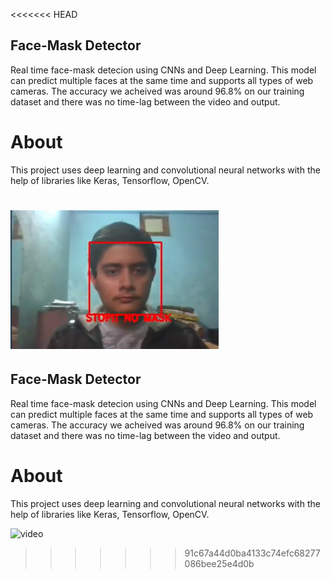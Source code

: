 <<<<<<< HEAD
## Face-Mask Detector
Real time face-mask detecion using CNNs and Deep Learning. 
This model can predict multiple faces at the same time and supports all types of web cameras. 
The accuracy we acheived was around 96.8% on our training dataset and there was no time-lag between the video and output. 

# About
This project uses deep learning and convolutional neural networks with the help of libraries like Keras, Tensorflow, OpenCV. 


![image](medium.png)
=======
## Face-Mask Detector
Real time face-mask detecion using CNNs and Deep Learning. 
This model can predict multiple faces at the same time and supports all types of web cameras. 
The accuracy we acheived was around 96.8% on our training dataset and there was no time-lag between the video and output. 

# About
This project uses deep learning and convolutional neural networks with the help of libraries like Keras, Tensorflow, OpenCV. 


![video](https://youtu.be/P_EJU_Z8NG8)
>>>>>>> 91c67a44d0ba4133c74efc68277086bee25e4d0b
